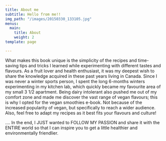 ```yaml
---
title: About me
subtitle: Hello from me!!
img_path: "/images/20150330_133105.jpg"
menus:
  main:
    title: About
    weight: 2
template: page

---
```

What makes this book unique is the simplicity of the recipes and time-saving tips and tricks I learned while experimenting with different tastes and flavours. As a fruit lover and health enthusiast, it was my deepest wish to share the knowledge acquired in these past years living in Canada. Since I was never a winter sports person, I spent the long 6-months winters experimenting in my kitchen lab, which quickly became my favourite area of my small 3 1/2 apartment. Being dairy intolerant also pushed me out of my comfort zone and made me discover the vast range of vegan flavours; this is why I opted for the vegan smoothies e-book. Not because of the increased popularity of vegan, but specifically to reach a wider audience. Also, feel free to adapt my recipes as it best fits your flavours and culture!

…. In the end, I JUST wanted to FOLLOW MY PASSION and share it with the ENTIRE world so that I can inspire you to get a little healthier and environmentally friendlier.